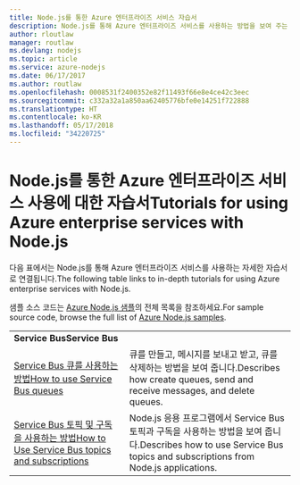 ```yaml
---
title: Node.js를 통한 Azure 엔터프라이즈 서비스 자습서
description: Node.js를 통해 Azure 엔터프라이즈 서비스를 사용하는 방법을 보여 주는 자습서입니다.
author: rloutlaw
manager: routlaw
ms.devlang: nodejs
ms.topic: article
ms.service: azure-nodejs
ms.date: 06/17/2017
ms.author: routlaw
ms.openlocfilehash: 0008531f2400352e82f11493f66e8e4ce42c3eec
ms.sourcegitcommit: c332a32a1a850aa62405776bfe0e14251f722888
ms.translationtype: HT
ms.contentlocale: ko-KR
ms.lasthandoff: 05/17/2018
ms.locfileid: "34220725"
---
```

# <a name="tutorials-for-using-azure-enterprise-services-with-nodejs"></a><span data-ttu-id="73798-103">Node.js를 통한 Azure 엔터프라이즈 서비스 사용에 대한 자습서</span><span class="sxs-lookup"><span data-stu-id="73798-103">Tutorials for using Azure enterprise services with Node.js</span></span>

<span data-ttu-id="73798-104">다음 표에서는 Node.js를 통해 Azure 엔터프라이즈 서비스를 사용하는 자세한 자습서로 연결됩니다.</span><span class="sxs-lookup"><span data-stu-id="73798-104">The following table links to in-depth tutorials for using Azure enterprise services with Node.js.</span></span>

<span data-ttu-id="73798-105">샘플 소스 코드는 [Azure Node.js 샘플](https://azure.microsoft.com/resources/samples/?term=nodejs)의 전체 목록을 참조하세요.</span><span class="sxs-lookup"><span data-stu-id="73798-105">For sample source code, browse the full list of [Azure Node.js samples](https://azure.microsoft.com/resources/samples/?term=nodejs).</span></span>

| | |
|---|---|
| <span data-ttu-id="73798-106">**Service Bus**</span><span class="sxs-lookup"><span data-stu-id="73798-106">**Service Bus**</span></span> ||
| [<span data-ttu-id="73798-107">Service Bus 큐를 사용하는 방법</span><span class="sxs-lookup"><span data-stu-id="73798-107">How to use Service Bus queues</span></span>](http://docs.microsoft.com/azure/service-bus-messaging/service-bus-nodejs-how-to-use-queues?toc=/azure/node/toc.json&bc=/azure/node/toc.json) | <span data-ttu-id="73798-108">큐를 만들고, 메시지를 보내고 받고, 큐를 삭제하는 방법을 보여 줍니다.</span><span class="sxs-lookup"><span data-stu-id="73798-108">Describes how create queues, send and receive messages, and delete queues.</span></span> |
| [<span data-ttu-id="73798-109">Service Bus 토픽 및 구독을 사용하는 방법</span><span class="sxs-lookup"><span data-stu-id="73798-109">How to Use Service Bus topics and subscriptions</span></span>](http://docs.microsoft.com/azure/service-bus-messaging/service-bus-nodejs-how-to-use-topics-subscriptions?toc=/azure/node/toc.json&bc=/azure/node/toc.json) | <span data-ttu-id="73798-110">Node.js 응용 프로그램에서 Service Bus 토픽과 구독을 사용하는 방법을 보여 줍니다.</span><span class="sxs-lookup"><span data-stu-id="73798-110">Describes how to use Service Bus topics and subscriptions from Node.js applications.</span></span> |
